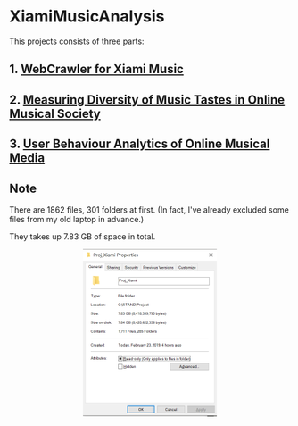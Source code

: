 # XiamiMusicAnalysis

This projects consists of three parts:

## 1. [WebCrawler for Xiami Music](https://github.com/Vida42/XiamiMusicAnalysis/tree/master/01_data_prep)

## 2. [Measuring Diversity of Music Tastes in Online Musical Society](https://github.com/Vida42/XiamiMusicAnalysis/tree/master/03_Diversity_of_Music_Tastes)

## 3. [User Behaviour Analytics of Online Musical Media](https://github.com/Vida42/XiamiMusicAnalysis/tree/master/04_User_Behaviour_Analytics)


## Note

There are 1862 files, 301 folders at first.
(In fact, I've already excluded some files from my old laptop in advance.)

They takes up 7.83 GB of space in total.

<p align="center">
    <img src="https://github.com/Vida42/XiamiMusicAnalysis/blob/master/glance.PNG" alt="Sample"  width="240" height="300">
    <p align="center">
        <em></em>
    </p>
</p>
